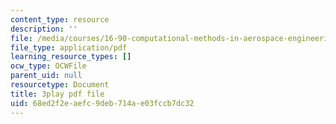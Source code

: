 ```yaml
---
content_type: resource
description: ''
file: /media/courses/16-90-computational-methods-in-aerospace-engineering-spring-2014/68ed2f2eaefc9deb714ae03fccb7dc32_1SY0C9IfyeU.pdf
file_type: application/pdf
learning_resource_types: []
ocw_type: OCWFile
parent_uid: null
resourcetype: Document
title: 3play pdf file
uid: 68ed2f2e-aefc-9deb-714a-e03fccb7dc32
---
```

